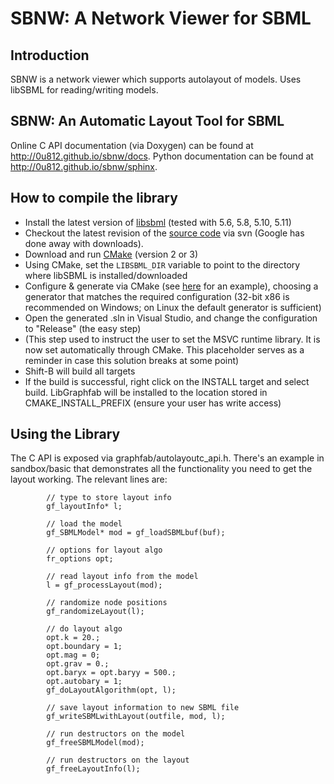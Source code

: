 # SBNW: A Network Viewer for SBML

## Introduction
SBNW is a network viewer which supports autolayout of models. Uses libSBML for reading/writing models.

## SBNW: An Automatic Layout Tool for SBML

Online C API documentation (via Doxygen) can be found at http://0u812.github.io/sbnw/docs. Python documentation can be found at http://0u812.github.io/sbnw/sphinx.


## How to compile the library

 * Install the latest version of <a href="http://sourceforge.net/projects/sbml/files/libsbml/">libsbml</a> (tested with 5.6, 5.8, 5.10, 5.11)
 * Checkout the latest revision of the <a href="http://code.google.com/p/graphfab/source/checkout">source code</a> via svn (Google has done away with downloads).
 * Download and run <a href="http://www.cmake.org/">CMake</a> (version 2 or 3)
 * Using CMake, set the `LIBSBML_DIR` variable to point to the directory where libSBML is installed/downloaded
 * Configure & generate via CMake (see <a href="http://code.google.com/p/roadrunnerlib/wiki/BuildingRoadRunner">here</a> for an example), choosing a generator that matches the required configuration (32-bit x86 is recommended on Windows; on Linux the default generator is sufficient)
 * Open the generated .sln in Visual Studio, and change the configuration to "Release" (the easy step)
 * (This step used to instruct the user to set the MSVC runtime library. It is now set automatically through CMake. This placeholder serves as a reminder in case this solution breaks at some point)
 * Shift-B will build all targets
 * If the build is successful, right click on the INSTALL target and select build. LibGraphfab will be installed to the location stored in CMAKE_INSTALL_PREFIX (ensure your user has write access)

## Using the Library

The C API is exposed via graphfab/autolayoutc_api.h.  There's an example in sandbox/basic that demonstrates all the functionality you need to get the layout working.  The relevant lines are:

```
        // type to store layout info
        gf_layoutInfo* l;

        // load the model
        gf_SBMLModel* mod = gf_loadSBMLbuf(buf);

        // options for layout algo
        fr_options opt;

        // read layout info from the model
        l = gf_processLayout(mod);

        // randomize node positions
        gf_randomizeLayout(l);

        // do layout algo
        opt.k = 20.;
        opt.boundary = 1;
        opt.mag = 0;
        opt.grav = 0.;
        opt.baryx = opt.baryy = 500.;
        opt.autobary = 1;
        gf_doLayoutAlgorithm(opt, l);

        // save layout information to new SBML file
        gf_writeSBMLwithLayout(outfile, mod, l);

        // run destructors on the model
        gf_freeSBMLModel(mod);

        // run destructors on the layout
        gf_freeLayoutInfo(l);
```
